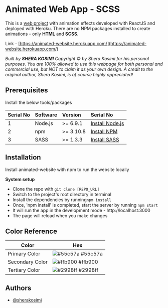 
# Animated Web App - SCSS

This is a [web project](https://animated-website.herokuapp.com/) with animation effects developed with ReactJS and deployed with Heroku. There are no NPM packages installed to create animations - only **HTML** and **SCSS**. 

Link - [https://animated-website.herokuapp.com/](https://animated-website.herokuapp.com/) 

*Built by **SHERA KOSIMI** Copyright © by Shera Kosimi for his personal purposes. You are 100% allowed to use this webpage for both personal and commercial use, but NOT to claim it as your own design. A credit to the original author, Shera Kosimi, is of course highly appreciated!*   
## Prerequisites

Install the below tools/packages

| Serial No | Software         | Version   | Serial No                                                                  |
| :-------- | :--------------- | :-------- | :------------------------------------------------------------------------- |
| 1         | Node.js          | >= 6.9.1  | [Install Node.js](https://nodejs.org/en/download/)                         |
| 2         | npm              | >= 3.10.8 | [Install NPM](https://www.npmjs.com/get-npm)                               |
| 3        | SASS              | >= 1.3.3 | [Install SASS](https://www.npmjs.com/package/sass)                               |

## Installation
Install animated-website with npm to run the website locally

**System setup**

- Clone the repo with `git clone [REPO_URL] `
- Switch to the project's root directory in terminal
- Install the dependencies by running`npm install`
- Once, 'npm install' is completed, start the server by running `npm start`
- It will run the app in the development mode -  http://localhost:3000
- The page will reload when you make changes

## Color Reference

| Color             | Hex                                                                |
| ----------------- | ------------------------------------------------------------------ |
| Primary Color | ![#55c57a](https://via.placeholder.com/10/55c57a?text=+) #55c57a |
| Secondary Color | ![#ffb900](https://via.placeholder.com/10/ffb900?text=+) #ffb900 |
| Tertiary Color | ![#2998ff](https://via.placeholder.com/10/2998ff?text=+) #2998ff |



## Authors

- [@sherakosimi](https://www.github.com/sherakosimi)

